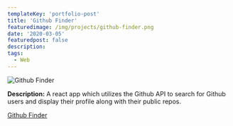 ```yaml
---
templateKey: 'portfolio-post'
title: 'Github Finder'
featuredimage: /img/projects/github-finder.png
date: '2020-03-05'
featuredpost: false
description:
tags:
  - Web
---
```


![Github Finder](/img/projects/github-finder.png)

**Description:**
A react app which utilizes the Github API to search for Github users and display their profile along with their public repos.

[Github Finder](https://githubfinder0243.netlify.com/)
